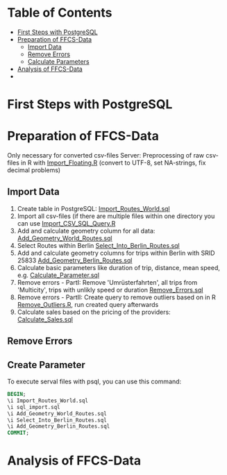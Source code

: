 
# Table of Contents
* [First Steps with PostgreSQL](#First_Steps)
* [Preparation of FFCS-Data](#Preparation)
  * [Import Data](#Import_Data)  
  * [Remove Errors](#Remove_Errors) 
  * [Calculate Parameters](#Calc_Parameters) 
* [Analysis of FFCS-Data](#Analysis)
* 




# First Steps with PostgreSQL <a id="First_Steps"></a>

# Preparation of FFCS-Data <a id="Preparation"></a>
Only necessary for converted csv-files Server:  Preprocessing of raw csv-files in R with [Import_Floating.R](Preparation/R/Import_Floating.R) (convert to UTF-8, set NA-strings, fix decimal problems)



## Import Data <a id="Import_Data"></a>
1. Create table in PostgreSQL: [Import_Routes_World.sql](Preparation/PostgreSQL/Import_Routes_World.sql) 
2. Import all csv-files (if there are multiple files within one directory you can use [Import_CSV_SQL_Query.R](Preparation/R/Import_CSV_SQL_Query.R.R)
3. Add and calculate geometry column for all data: [Add_Geometry_World_Routes.sql](Preparation/PostgreSQL/Add_Geometry_World_Routes.sql)
4. Select Routes within Berlin [Select_Into_Berlin_Routes.sql](Preparation/PostgreSQL/Select_Into_Berlin_Routes.sql)
5. Add and calculate geometry columns for trips within Berlin with SRID 25833 [Add_Geometry_Berlin_Routes.sql](Preparation/PostgreSQL/Add_Geometry_Berlin_Routes.sql)
6. Calculate basic parameters like duration of trip, distance, mean speed, e.g. [Calculate_Parameter.sql](Preparation/PostgreSQL/Calculate_Parameter.sql)
7. Remove errors - PartI: Remove 'Umrüsterfahrten', all trips from 'Multicity', trips with unlikly speed or duration [Remove_Errors.sql](Preparation/PostgreSQL/Remove_Errors.sql)
8. Remove errors - PartII: Create query to remove outliers based on in R [Remove_Outliers.R](Preparation/R/Remove_Outliers.R), run created query afterwards
9. Calculate sales based on the pricing of the providers: [Calculate_Sales.sql](Preparation/PostgreSQL/Calculate_Sales.sql)



## Remove Errors <a id="Remove_Errors"></a>

## Create Parameter <a id="Calc_Parameters"></a>

To execute serval files with psql, you can use this command:

```sql
BEGIN;
\i Import_Routes_World.sql
\i sql_import.sql
\i Add_Geometry_World_Routes.sql
\i Select_Into_Berlin_Routes.sql
\i Add_Geometry_Berlin_Routes.sql
COMMIT;
```

# Analysis of FFCS-Data <a id="Analysis"></a>

